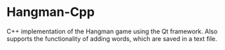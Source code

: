 # Hangman-Cpp
C++ implementation of the Hangman game using the Qt framework. Also supports the functionality of adding words, which are saved in a text file.
